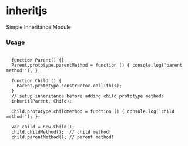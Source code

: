 inheritjs
==========

Simple Inheritance Module

### Usage
<pre>
  <code>
  function Parent() {}
  Parent.prototype.parentMethod = function () { console.log('parent method!'); };
  
  function Child () {
    Parent.prototype.constructor.call(this);
  }
  // setup inheritance before adding child prototype methods
  inherit(Parent, Child);
  
  Child.prototype.childMethod = function () { console.log('child method!'); };
  
  var child = new Child();
  child.childMethod();  // child method!
  child.parentMethod(); // parent method!
  </code>
</pre>

